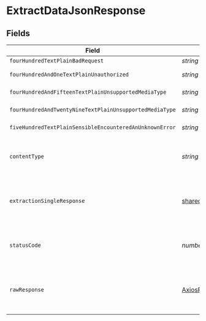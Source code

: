 # ExtractDataJsonResponse


## Fields

| Field                                                                                     | Type                                                                                      | Required                                                                                  | Description                                                                               |
| ----------------------------------------------------------------------------------------- | ----------------------------------------------------------------------------------------- | ----------------------------------------------------------------------------------------- | ----------------------------------------------------------------------------------------- |
| `fourHundredTextPlainBadRequest`                                                          | *string*                                                                                  | :heavy_minus_sign:                                                                        | Bad Request                                                                               |
| `fourHundredAndOneTextPlainUnauthorized`                                                  | *string*                                                                                  | :heavy_minus_sign:                                                                        | Not authorized                                                                            |
| `fourHundredAndFifteenTextPlainUnsupportedMediaType`                                      | *string*                                                                                  | :heavy_minus_sign:                                                                        | Unsupported Media Type                                                                    |
| `fourHundredAndTwentyNineTextPlainUnsupportedMediaType`                                   | *string*                                                                                  | :heavy_minus_sign:                                                                        | Too Many Requests                                                                         |
| `fiveHundredTextPlainSensibleEncounteredAnUnknownError`                                   | *string*                                                                                  | :heavy_minus_sign:                                                                        | Internal Server Error                                                                     |
| `contentType`                                                                             | *string*                                                                                  | :heavy_check_mark:                                                                        | HTTP response content type for this operation                                             |
| `extractionSingleResponse`                                                                | [shared.ExtractionSingleResponse](../../../sdk/models/shared/extractionsingleresponse.md) | :heavy_minus_sign:                                                                        | The structured data extracted from the document.<br/>                                     |
| `statusCode`                                                                              | *number*                                                                                  | :heavy_check_mark:                                                                        | HTTP response status code for this operation                                              |
| `rawResponse`                                                                             | [AxiosResponse](https://axios-http.com/docs/res_schema)                                   | :heavy_check_mark:                                                                        | Raw HTTP response; suitable for custom response parsing                                   |